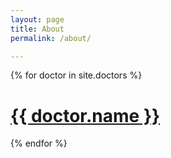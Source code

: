 ```yaml
---
layout: page
title: About
permalink: /about/

---
```



{% for doctor in site.doctors %}
  <h1><a href="{{ doctor.permalink }}">{{ doctor.name }}</a></h1>
{% endfor %}

